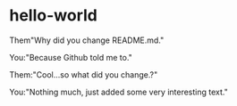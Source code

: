 # hello-world
Them"Why did you change README.md."

You:"Because Github told me to."

Them:"Cool...so what did you change.?"

You:"Nothing much, just added some very interesting text."
